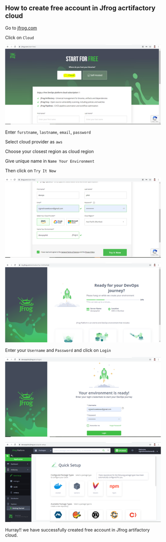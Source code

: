 ## How to create free account in Jfrog acrtifactory cloud

Go to [jfrog.com](https://jfrog.com/start-free/)

Click on `Cloud`

![jfrog](/content/jfrogartifactory/tutorials/images/create-account-jfrog/jfrog-cloud.PNG)

Enter `furstname`, `lastname`, `email`, `password`

Select cloud provider as `aws`

Choose your closest region as cloud region

Give unique name in `Name Your Environment`

Then click on `Try It Now`

![jfrog](/content/jfrogartifactory/tutorials/images/create-account-jfrog/jfrog-create-account.PNG)


![jfrog](/content/jfrogartifactory/tutorials/images/create-account-jfrog/jfrog-creating-account.PNG)

Enter your `Username` and `Password` and click on `Login`

![jfrog](/content/jfrogartifactory/tutorials/images/create-account-jfrog/jfrog-login.PNG)

![jfrog](/content/jfrogartifactory/tutorials/images/create-account-jfrog/jfrog-home.PNG)

Hurray!! we have successfully created free account in Jfrog artifactory cloud.

